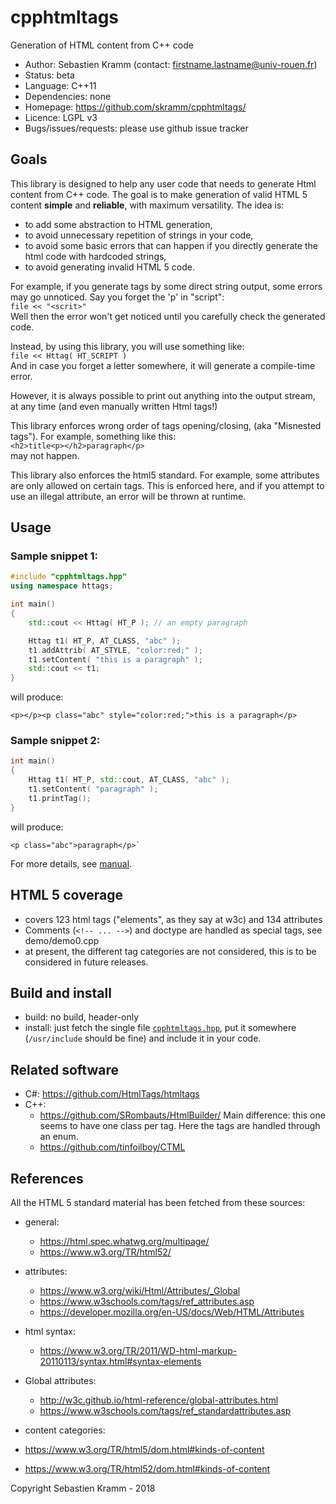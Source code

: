 # cpphtmltags
Generation of HTML content from C++ code

- Author: Sebastien Kramm (contact: firstname.lastname@univ-rouen.fr)
- Status: beta
- Language: C++11
- Dependencies: none
- Homepage: https://github.com/skramm/cpphtmltags/
- Licence: LGPL v3
- Bugs/issues/requests: please use github issue tracker

## Goals

This library is designed to help any user code that needs to generate Html content from C++ code.
The goal is to make generation of valid HTML 5 content **simple** and **reliable**, with maximum versatility.
The idea is:
- to add some abstraction to HTML generation,
- to avoid unnecessary repetition of strings in your code,
- to avoid some basic errors that can happen if you directly generate the html code with hardcoded strings,
- to avoid generating invalid HTML 5 code.

For example, if you generate tags by some direct string output,
some errors may go unnoticed. Say you forget the 'p' in "script":<br>
`file << "<scrit>"`<br>
Well then the error won't get noticed until you carefully check the generated code.

Instead, by using this library, you will use something like:<br>
`file << Httag( HT_SCRIPT )`<br>
And in case you forget a letter somewhere, it will generate a compile-time error.

However, it is always possible to print out anything into the output stream, at any time (and even manually written Html tags!)

This library enforces wrong order of tags opening/closing, (aka "Misnested tags").
For example, something like this:<br>
`<h2>title<p></h2>paragraph</p>`<br>
may not happen.

This library also enforces the html5 standard.
For example, some attributes are only allowed on certain tags.
This is enforced here, and if you attempt to use an illegal attribute, an error will be thrown at runtime.

## Usage

### Sample snippet 1:

```C++
#include "cpphtmltags.hpp"
using namespace httags;

int main()
{
	std::cout << Httag( HT_P ); // an empty paragraph

	Httag t1( HT_P, AT_CLASS, "abc" );
	t1.addAttrib( AT_STYLE, "color:red;" );
	t1.setContent( "this is a paragraph" );
	std::cout << t1;
}
```
will produce:
```
<p></p><p class="abc" style="color:red;">this is a paragraph</p>
```

### Sample snippet 2:

```C++
int main()
{
	Httag t1( HT_P, std::cout, AT_CLASS, "abc" );
	t1.setContent( "paragraph" );
	t1.printTag();
}
```
will produce:
```
<p class="abc">paragraph</p>`
```

For more details, see [manual](manual.md).

## HTML 5 coverage
- covers 123 html tags ("elements", as they say at w3c) and 134 attributes
- Comments (`<!-- ... -->`) and doctype are handled as special tags, see demo/demo0.cpp
- at present, the different tag categories are not considered, this is to be considered in future releases.

## Build and install
- build: no build, header-only
- install: just fetch the single file [`cpphtmltags.hpp`](cpphtmltags.hpp), put it somewhere (`/usr/include` should be fine) and include it in your code.

## Related software
- C#: https://github.com/HtmlTags/htmltags
- C++:
  - https://github.com/SRombauts/HtmlBuilder/
 Main difference: this one seems to have one class per tag. Here the tags are handled through an enum.
  - https://github.com/tinfoilboy/CTML

## References

All the HTML 5 standard material has been fetched from these sources:
- general:
  - https://html.spec.whatwg.org/multipage/
  - https://www.w3.org/TR/html52/
- attributes:
  - https://www.w3.org/wiki/Html/Attributes/_Global
  - https://www.w3schools.com/tags/ref_attributes.asp
  - https://developer.mozilla.org/en-US/docs/Web/HTML/Attributes

- html syntax:
  - https://www.w3.org/TR/2011/WD-html-markup-20110113/syntax.html#syntax-elements

- Global attributes:
  - http://w3c.github.io/html-reference/global-attributes.html
  - https://www.w3schools.com/tags/ref_standardattributes.asp

- content categories:
 - https://www.w3.org/TR/html5/dom.html#kinds-of-content
 - https://www.w3.org/TR/html52/dom.html#kinds-of-content


Copyright Sebastien Kramm - 2018
